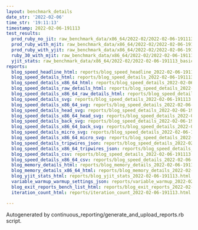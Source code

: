 ```yaml
---
layout: benchmark_details
date_str: '2022-02-06'
time_str: '19:11:13'
timestamp: 2022-02-06-191113
test_results:
  prod_ruby_no_jit: raw_benchmark_data/x86_64/2022-02/2022-02-06-191113_basic_benchmark_prod_ruby_no_jit.json
  prod_ruby_with_mjit: raw_benchmark_data/x86_64/2022-02/2022-02-06-191113_basic_benchmark_prod_ruby_with_mjit.json
  prod_ruby_with_yjit: raw_benchmark_data/x86_64/2022-02/2022-02-06-191113_basic_benchmark_prod_ruby_with_yjit.json
  ruby_30_with_mjit: raw_benchmark_data/x86_64/2022-02/2022-02-06-191113_basic_benchmark_ruby_30_with_mjit.json
  yjit_stats: raw_benchmark_data/x86_64/2022-02/2022-02-06-191113_basic_benchmark_yjit_stats.json
reports:
  blog_speed_headline_html: reports/blog_speed_headline_2022-02-06-191113.html
  blog_speed_details_html: reports/blog_speed_details_2022-02-06-191113.html
  blog_speed_details_x86_64_html: reports/blog_speed_details_2022-02-06-191113.x86_64.html
  blog_speed_details_raw_details_html: reports/blog_speed_details_2022-02-06-191113.raw_details.html
  blog_speed_details_x86_64_raw_details_html: reports/blog_speed_details_2022-02-06-191113.x86_64.raw_details.html
  blog_speed_details_svg: reports/blog_speed_details_2022-02-06-191113.svg
  blog_speed_details_x86_64_svg: reports/blog_speed_details_2022-02-06-191113.x86_64.svg
  blog_speed_details_head_svg: reports/blog_speed_details_2022-02-06-191113.head.svg
  blog_speed_details_x86_64_head_svg: reports/blog_speed_details_2022-02-06-191113.x86_64.head.svg
  blog_speed_details_back_svg: reports/blog_speed_details_2022-02-06-191113.back.svg
  blog_speed_details_x86_64_back_svg: reports/blog_speed_details_2022-02-06-191113.x86_64.back.svg
  blog_speed_details_micro_svg: reports/blog_speed_details_2022-02-06-191113.micro.svg
  blog_speed_details_x86_64_micro_svg: reports/blog_speed_details_2022-02-06-191113.x86_64.micro.svg
  blog_speed_details_tripwires_json: reports/blog_speed_details_2022-02-06-191113.tripwires.json
  blog_speed_details_x86_64_tripwires_json: reports/blog_speed_details_2022-02-06-191113.x86_64.tripwires.json
  blog_speed_details_csv: reports/blog_speed_details_2022-02-06-191113.csv
  blog_speed_details_x86_64_csv: reports/blog_speed_details_2022-02-06-191113.x86_64.csv
  blog_memory_details_html: reports/blog_memory_details_2022-02-06-191113.html
  blog_memory_details_x86_64_html: reports/blog_memory_details_2022-02-06-191113.x86_64.html
  blog_yjit_stats_html: reports/blog_yjit_stats_2022-02-06-191113.html
  variable_warmup_warmup_settings_json: reports/variable_warmup_2022-02-06-191113.warmup_settings.json
  blog_exit_reports_bench_list_html: reports/blog_exit_reports_2022-02-06-191113.bench_list.html
  iteration_count_html: reports/iteration_count_2022-02-06-191113.html

---
```

Autogenerated by continuous_reporting/generate_and_upload_reports.rb script.
